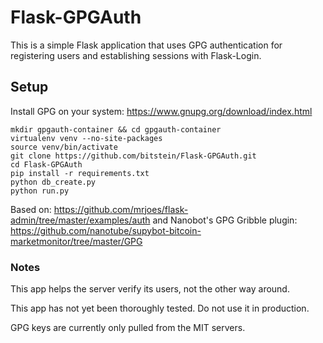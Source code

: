 Flask-GPGAuth
================

This is a simple Flask application that uses GPG authentication for registering users and establishing sessions with Flask-Login.

## Setup

Install GPG on your system: https://www.gnupg.org/download/index.html

~~~
mkdir gpgauth-container && cd gpgauth-container
virtualenv venv --no-site-packages
source venv/bin/activate
git clone https://github.com/bitstein/Flask-GPGAuth.git
cd Flask-GPGAuth
pip install -r requirements.txt
python db_create.py
python run.py
~~~

Based on: https://github.com/mrjoes/flask-admin/tree/master/examples/auth and Nanobot's GPG Gribble plugin: https://github.com/nanotube/supybot-bitcoin-marketmonitor/tree/master/GPG

### Notes

This app helps the server verify its users, not the other way around.

This app has not yet been thoroughly tested. Do not use it in production.

GPG keys are currently only pulled from the MIT servers.
